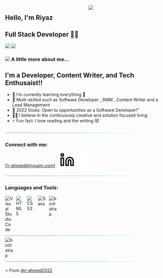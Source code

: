 
<img align='right' src="https://media.giphy.com/media/M9gbBd9nbDrOTu1Mqx/giphy.gif" width="230">

## Hello, I'm Riyaz 
## Full Stack Developer 👨‍💻

[![](https://img.shields.io/badge/LinkedIn-riyaz-ahmed-4216a71a8-blue)](https://www.linkedin.com/in/riyaz-ahmed-4216a71a8/)
[![](https://img.shields.io/badge/Riysaim-r-ahmed@riysaim.com-red)](mailto:r-ahmed@riysaim.com)


### <img src="https://media.giphy.com/media/VgCDAzcKvsR6OM0uWg/giphy.gif" width="50"> A little more about me...  

## I'm a Developer, Content Writer, and Tech Enthusaist!!

- 🌱 I’m currently learning everything 🤣
- 👯  Multi-skilled such as Software Developer , SMM , Content Writer and a Lead Management
- 🥅 2022 Goals:  Open to opportunities as a Software Developer!"
-  💪🏼 I believe in the continuously creative and solution focused living
- ⚡ Fun fact: I love reading and the writing 😻 

![line](./line.gif)

### Connect with me:
[![r-ahmed@riysaim.com]](mailto:r-ahmed@riysaim.com)
&nbsp;&nbsp;
[![website](./linkedin-light.svg)](https://linkedin.com/in/riyaz-ahmed-4216a71a8#gh-light-mode-only)
[![website](./linkedin-dark.svg)](https://linkedin.com/in/riyaz-ahmed-4216a71a8#gh-dark-mode-only)
&nbsp;&nbsp;

![line](./line.gif)

### Languages and Tools:

[<img align="left" alt="Visual Studio Code" width="26px" src="https://cdn.jsdelivr.net/gh/devicons/devicon/icons/vscode/vscode-original.svg" style="padding-right:10px;" />](https://code.visualstudio.com/)
[<img align="left" alt="HTML5" width="26px" src="https://cdn.jsdelivr.net/gh/devicons/devicon/icons/html5/html5-original.svg" style="padding-right:10px;" />](https://www.w3schools.com/html/)
[<img align="left" alt="CSS3" width="26px" src="https://cdn.jsdelivr.net/gh/devicons/devicon/icons/css3/css3-original.svg" style="padding-right:10px;" />](https://www.w3schools.com/css/)
[<img align="left" alt="Sass" width="26px" src="https://cdn.jsdelivr.net/gh/devicons/devicon/icons/sass/sass-original.svg" style="padding-right:10px;" />](https://sass-lang.com/)
[<img align="left" alt="bootstrap" width="26px" src="https://getbootstrap.com/docs/5.2/assets/brand/bootstrap-logo-shadow.png" style="padding-right:10px;" />](https://getbootstrap.com//)
![line](./line.gif)
[<img align="left" alt="bootstrap" width="26px" src="https://cdn4.iconfinder.com/data/icons/logos-3/600/React.js_logo-512.png" style="padding-right:10px;" />](https://reactjs.org///)
![line](./line.gif)

⭐️ From [@r-ahmed2022](https://github.com/r-ahmed2022)
